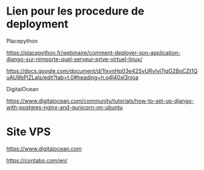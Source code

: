 # Lien pour les procedure de deployment

Placepython

https://placepython.fr/webinaire/comment-deployer-son-application-django-sur-nimporte-quel-serveur-prive-virtuel-linux/

https://docs.google.com/document/d/1IxvnHp03e42SvURyIvl7jqG2BoCZt1QuAU9bPlZLaIs/edit?tab=t.0#heading=h.o4l40xl3nioa

DigitalOcean

https://www.digitalocean.com/community/tutorials/how-to-set-up-django-with-postgres-nginx-and-gunicorn-on-ubuntu

# Site VPS

https://www.digitalocean.com

https://contabo.com/en/